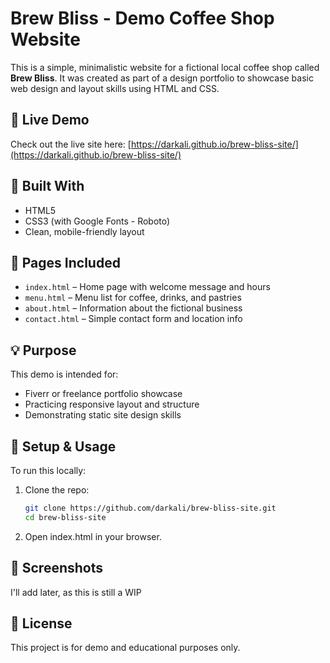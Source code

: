 # Brew Bliss - Demo Coffee Shop Website

This is a simple, minimalistic website for a fictional local coffee shop called **Brew Bliss**. It was created as part of a design portfolio to showcase basic web design and layout skills using HTML and CSS.

## 🔗 Live Demo

Check out the live site here: [https://darkali.github.io/brew-bliss-site/](https://darkali.github.io/brew-bliss-site/)

## 🧰 Built With

- HTML5
- CSS3 (with Google Fonts - Roboto)
- Clean, mobile-friendly layout

## 📁 Pages Included

- `index.html` – Home page with welcome message and hours
- `menu.html` – Menu list for coffee, drinks, and pastries
- `about.html` – Information about the fictional business
- `contact.html` – Simple contact form and location info

## 💡 Purpose

This demo is intended for:
- Fiverr or freelance portfolio showcase
- Practicing responsive layout and structure
- Demonstrating static site design skills

## 🚀 Setup & Usage

To run this locally:

1. Clone the repo:
   ```bash
   git clone https://github.com/darkali/brew-bliss-site.git
   cd brew-bliss-site

2. Open index.html in your browser.

## 📸 Screenshots
I'll add later, as this is still a WIP

## 📜 License
This project is for demo and educational purposes only.
